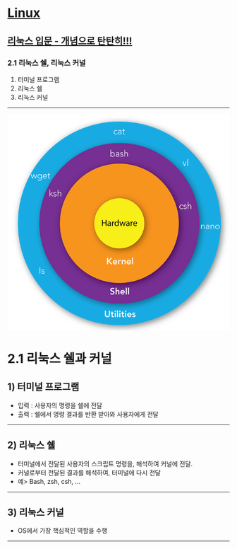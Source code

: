 
# <a href = "../README.md" target="_blank">Linux</a>
## <a href = "README.md" target="_blank">리눅스 입문 - 개념으로 탄탄히!!!</a>
### 2.1 리눅스 쉘, 리눅스 커널
1) 터미널 프로그램
2) 리눅스 쉘
3) 리눅스 커널

---

![img/ShellAndKernel.png](img/ShellAndKernel.png)


# 2.1 리눅스 쉘과 커널

## 1) 터미널 프로그램
- 입력 : 사용자의 명령을 쉘에 전달
- 출력 : 쉘에서 명령 결과를 반환 받아와 사용자에게 전달

---

## 2) 리눅스 쉘
- 터미널에서 전달된 사용자의 스크립트 명령을, 해석하여 커널에 전달.
- 커널로부터 전달된 결과를 해석하여, 터미널에 다시 전달
- 예> Bash, zsh, csh, ...

---

## 3) 리눅스 커널
- OS에서 가장 핵심적인 역할을 수행

---